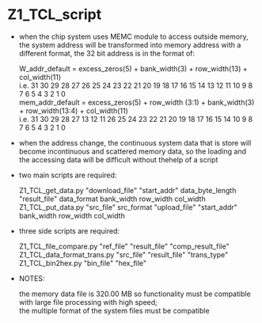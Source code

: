 # Z1_TCL_script
- when the chip system uses MEMC module to access outside memory, the system address will be transformed into memory address with a different format, the 32 bit address is in the format of:  
  
  W_addr_default = excess_zeros(5) + bank_width(3) + row_width(13) + col_width(11)   
  i.e. 31 30 29 28 27 26 25 24 23 22 21 20 19 18 17 16 15 14 13 12 11 10 9 8 7 6 5 4 3 2 1 0   
  mem_addr_default = excess_zeros(5) + row_width (3:1) + bank_width(3) + row_width(13:4) + col_width(11)  
  i.e. 31 30 29 28 27 13 12 11 26 25 24 23 22 21 20 19 18 17 16 15 14 10 9 8 7 6 5 4 3 2 1 0
  
- when the address change, the continuous system data that is store will become incontinuous and scattered memory data, so the loading and the accessing data will be difficult without thehelp of a script
  
- two main scripts are required: 
   
  Z1_TCL_get_data.py "download_file" "start_addr" data_byte_length "result_file" data_format bank_width row_width col_width
  Z1_TCL_put_data.py "src_file" src_format "upload_file" "start_addr" bank_width row_width col_width
  
- three side scripts are required:
  
  Z1_TCL_file_compare.py "ref_file" "result_file" "comp_result_file"  
  Z1_TCL_data_format_trans.py "src_file" "result_file" "trans_type"  
  Z1_TCL_bin2hex.py "bin_file" "hex_file"  
  
- NOTES:   
  
  the memory data file is 320.00 MB so functionality must be compatible with large file processing with high speed;  
  the multiple format of the system files must be compatible  
